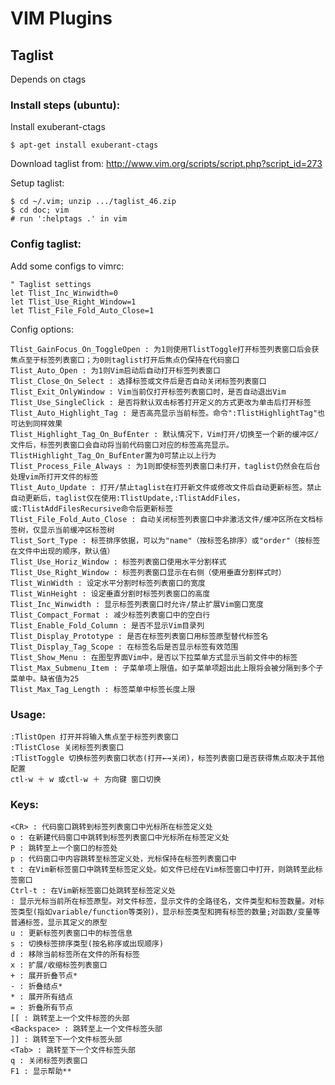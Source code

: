 # VIM Plugins

## Taglist

Depends on ctags

### Install steps (ubuntu):

Install exuberant-ctags

	$ apt-get install exuberant-ctags

Download taglist from: <http://www.vim.org/scripts/script.php?script_id=273>

Setup taglist:

	$ cd ~/.vim; unzip .../taglist_46.zip
	$ cd doc; vim
	# run ':helptags .' in vim

### Config taglist:

Add some configs to vimrc:

	" Taglist settings
	let Tlist_Inc_Winwidth=0
	let Tlist_Use_Right_Window=1
	let Tlist_File_Fold_Auto_Close=1
 
Config options:

	Tlist_GainFocus_On_ToggleOpen : 为1则使用TlistToggle打开标签列表窗口后会获焦点至于标签列表窗口；为0则taglist打开后焦点仍保持在代码窗口
	Tlist_Auto_Open : 为1则Vim启动后自动打开标签列表窗口
	Tlist_Close_On_Select : 选择标签或文件后是否自动关闭标签列表窗口
	Tlist_Exit_OnlyWindow : Vim当前仅打开标签列表窗口时，是否自动退出Vim
	Tlist_Use_SingleClick : 是否将默认双击标答打开定义的方式更改为单击后打开标签
	Tlist_Auto_Highlight_Tag : 是否高亮显示当前标签。命令":TlistHighlightTag"也可达到同样效果
	Tlist_Highlight_Tag_On_BufEnter : 默认情况下，Vim打开/切换至一个新的缓冲区/文件后，标签列表窗口会自动将当前代码窗口对应的标签高亮显示。TlistHighlight_Tag_On_BufEnter置为0可禁止以上行为
	Tlist_Process_File_Always : 为1则即使标签列表窗口未打开，taglist仍然会在后台处理vim所打开文件的标签
	Tlist_Auto_Update : 打开/禁止taglist在打开新文件或修改文件后自动更新标签。禁止自动更新后，taglist仅在使用:TlistUpdate,:TlistAddFiles，或:TlistAddFilesRecursive命令后更新标签
	Tlist_File_Fold_Auto_Close : 自动关闭标签列表窗口中非激活文件/缓冲区所在文档标签树，仅显示当前缓冲区标签树
	Tlist_Sort_Type : 标签排序依据，可以为"name"（按标签名排序）或"order"（按标签在文件中出现的顺序，默认值）
	Tlist_Use_Horiz_Window : 标签列表窗口使用水平分割样式
	Tlist_Use_Right_Window : 标签列表窗口显示在右侧（使用垂直分割样式时）
	Tlist_WinWidth : 设定水平分割时标签列表窗口的宽度
	Tlist_WinHeight : 设定垂直分割时标签列表窗口的高度
	Tlist_Inc_Winwidth : 显示标签列表窗口时允许/禁止扩展Vim窗口宽度
	Tlist_Compact_Format : 减少标签列表窗口中的空白行
	Tlist_Enable_Fold_Column : 是否不显示Vim目录列
	Tlist_Display_Prototype : 是否在标签列表窗口用标签原型替代标签名
	Tlist_Display_Tag_Scope : 在标签名后是否显示标签有效范围
	Tlist_Show_Menu : 在图型界面Vim中，是否以下拉菜单方式显示当前文件中的标签
	Tlist_Max_Submenu_Item : 子菜单项上限值。如子菜单项超出此上限将会被分隔到多个子菜单中。缺省值为25
	Tlist_Max_Tag_Length : 标签菜单中标签长度上限

### Usage:

	:TlistOpen 打开并将输入焦点至于标签列表窗口
	:TlistClose 关闭标签列表窗口
	:TlistToggle 切换标签列表窗口状态(打开←→关闭)，标签列表窗口是否获得焦点取决于其他配置
	ctl-w ＋ w 或ctl-w ＋ 方向键 窗口切换

### Keys:

	<CR> : 代码窗口跳转到标签列表窗口中光标所在标签定义处
	o : 在新建代码窗口中跳转到标签列表窗口中光标所在标签定义处
	P : 跳转至上一个窗口的标签处
	p : 代码窗口中内容跳转至标签定义处，光标保持在标签列表窗口中
	t : 在Vim新标签窗口中跳转至标签定义处。如文件已经在Vim标签窗口中打开，则跳转至此标签窗口
	Ctrl-t : 在Vim新标签窗口处跳转至标签定义处
	: 显示光标当前所在标签原型。对文件标签，显示文件的全路径名，文件类型和标签数量。对标签类型(指如variable/function等类别)，显示标签类型和拥有标签的数量;对函数/变量等普通标签，显示其定义的原型
	u : 更新标签列表窗口中的标签信息
	s : 切换标签排序类型(按名称序或出现顺序)
	d : 移除当前标签所在文件的所有标签
	x : 扩展/收缩标签列表窗口
	+ : 展开折叠节点*
	- : 折叠结点*
	* : 展开所有结点
	= : 折叠所有节点
	[[ : 跳转至上一个文件标签的头部
	<Backspace> : 跳转至上一个文件标签头部
	]] : 跳转至下一个文件标签头部
	<Tab> : 跳转至下一个文件标签头部
	q : 关闭标签列表窗口
	F1 : 显示帮助**
